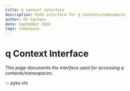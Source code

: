 ```yaml
---
title: q context interface
description: PyKX interface for q contexts/namespaces
author: KX Systems
date: September 2024
tags: namespace
---
```

# q Context Interface

_This page documents the interface used for accessing q contexts/namespaces._

::: pykx.ctx
